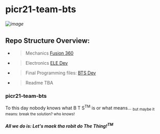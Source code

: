 # picr21-team-bts
###### ![image](https://user-images.githubusercontent.com/30321314/132842864-88c2c4f2-6b53-4bf2-b4de-b94aaf28764a.png)
## Repo Structure Overview:
- > Mechanics [Fusion 360](https://a360.co/3qvp5Xd)
- > Electronics [ELE Dev](https://github.com/ut-robotics/picr21-team-bts/tree/main/Electronics)
- > Final Programming files: [BTS Dev](https://github.com/ut-robotics/picr21-team-bts/tree/main/BTS%20dev)
- > Readme TBA

### picr21-team-bts
To this day nobody knows what B T S<sup>TM</sup> is or what means... 
<sub>but maybe it means: break the solution? who knows!</sub>
##### All we do is: Let's maek tha robit do The Thing!<sup>TM</sup>
